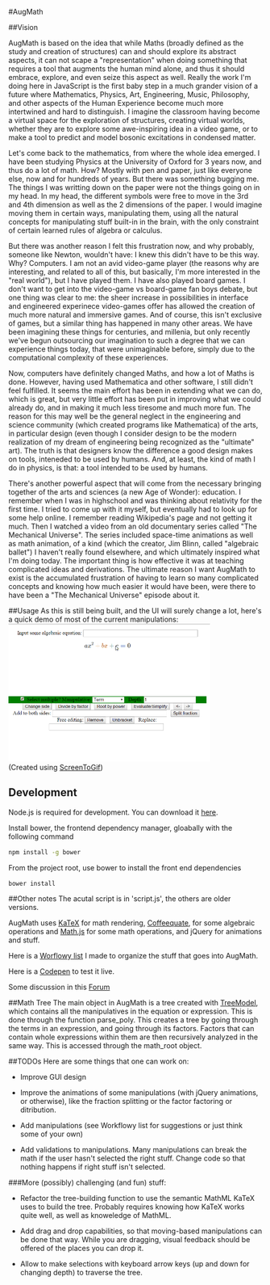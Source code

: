 #AugMath

##Vision

AugMath is based on the idea that while Maths (broadly defined as the study and creation of structures) can and should explore its abstract aspects, it can not scape a "representation" when doing something that requires a tool that augments the human mind alone, and thus it should embrace, explore, and even seize this aspect as well. Really the work I'm doing here in JavaScript is the first baby step in a much grander vision of a future where Mathematics, Physics, Art, Engineering, Music, Philosophy, and other aspects of the Human Experience  become much more intertwined and hard to distinguish. I imagine the classroom having become a virtual space for the exploration of structures, creating virtual worlds, whether they are to explore some awe-inspiring idea in a video game, or to make a tool to predict and model bosonic excitations in condensed matter.

Let's come back to the mathematics, from where the whole idea emerged. I have been studying Physics at the University of Oxford for 3 years now, and thus do a lot of math. How? Mostly with pen and paper, just like everyone else, now and for hundreds of years. But there was something bugging me. The things I was writting down on the paper were not the things going on in my head. In my head, the different symbols were free to move in the 3rd and 4th dimension as well as the 2 dimensions of the paper. I would imagine moving them in certain ways, manipulating them, using all the natural concepts for manipulating stuff built-in in the brain, with the only constraint of certain learned rules of algebra or calculus.

But there was another reason I felt this frustration now, and why probably, someone like Newton, wouldn't have: I knew this didn't have to be this way. Why? Computers. I am not an avid video-game player (the reasons why are interesting, and related to all of this, but basically, I'm more interested in the "real world"), but I have played them. I have also played board games. I don't want to get into the video-game vs board-game fan boys debate, but one thing was clear to me: the sheer increase in possibilities in interface and engineered experinece video-games offer has allowed the creation of much more natural and immersive games. And of course, this isn't exclusive of games, but a similar thing has happened in many other areas. We have been imagining these things for centuries, and millenia, but only recently we've begun outsourcing our imagination to such a degree that we can experience things today, that were unimaginable before, simply due to the computational complexity of these experiences.

Now, computers have definitely changed Maths, and how a lot of Maths is done. However, having used Mathematica and other software, I still didn't feel fulfilled. It seems the main effort has been in extending what we can do, which is great, but very little effort has been put in improving what we could already do, and in making it much less tiresome and much more fun. The reason for this may well be the general neglect in the engineering and science community (which created programs like Mathematica) of the arts, in particular design (even though I consider design to be the modern realization of my dream of engineering being recognized as the "ultimate" art). The truth is that designers know the difference a good design makes on tools, inteneded to be used by humans. And, at least, the kind of math I do in physics, is that: a tool intended to be used by humans.

There's another powerful aspect that will come from the necessary bringing together of the arts and sciences (a new Age of Wonder): education. I remember when I was in highschool and was thinking about relativity for the first time. I tried to come up with it myself, but eventually had to look up for some help online. I remember reading Wikipedia's page and not getting it much. Then I watched a video from an old documentary series called "The Mechanical Universe". The series included space-time animations as well as math animation, of a kind (which the creator, Jim Blinn, called "algebraic ballet") I haven't really found elsewhere, and which ultimately inspired what I'm doing today. The important thing is how effective it was at teaching complicated ideas and derivations. The ultimate reason I want AugMath to exist is the accumulated frustration of having to learn so many complicated concepts and knowing how much easier it would have been, were there to have been a "The Mechanical Universe" episode about it.

##Usage
As this is still being built, and the UI will surely change a lot, here's a quick demo of most of the current manipulations:
</br>
<img src="proving_quad_formula.gif" width="400" alt="Proof of Quadratic Formula">
</br>(Created using [ScreenToGif](https://screentogif.codeplex.com/))

## Development

Node.js is required for development. You can download it [here](http://nodejs.org).

Install bower, the frontend dependency manager, gloabally with the following command

```bash
npm install -g bower
```

From the project root, use bower to install the front end dependencies

```bash
bower install
```

##Other notes
The acutal script is in 'script.js', the others are older versions.

AugMath uses [KaTeX](https://khan.github.io/KaTeX/) for math rendering, [Coffeequate](http://coffeequate.readthedocs.org/en/latest/), for some algebraic operations and [Math.js](http://mathjs.org/) for some math operations, and jQuery for animations and stuff.

Here is a [Worflowy list](https://workflowy.com/s/BlNaX36nRR) I made to organize the stuff that goes into AugMath. 

Here is a [Codepen](http://codepen.io/guillefix/full/xGWQPJ/) to test it live.

Some discussion in this [Forum](http://forum.fractalfuture.net/t/augmented-math-and-education/265)

##Math Tree
The main object in AugMath is a tree created with [TreeModel](http://jnuno.com/tree-model-js/), which contains all the manipulatives in the equation or expression. This is done through the function parse_poly. This creates a tree by going through the terms in an expression, and going through its factors. Factors that can contain whole expressions within them are then recursively analyzed in the same way. This is accessed through the math_root object.

##TODOs
Here are some things that one can work on:
* Improve GUI design

* Improve the animations of some manipulations (with jQuery animations, or otherwise), like the fraction splitting or the factor factoring or ditribution.

* Add manipulations (see Workflowy list for suggestions or just think some of your own)

* Add validations to manipulations. Many manipulations can break the math if the user hasn't selected the right stuff. Change code so that nothing happens if right stuff isn't selected.

###More (possibly) challenging (and fun) stuff:

* Refactor the tree-building function to use the semantic MathML KaTeX uses to build the tree. Probably requires knowing how KaTeX works quite well, as well as knoweledge of MathML.

* Add drag and drop capabilities, so that moving-based manipulations can be done that way. While you are dragging, visual feedback should be offered of the places you can drop it.

* Allow to make selections with keyboard arrow keys (up and down for changing depth) to traverse the tree.

